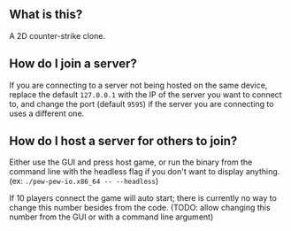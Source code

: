 ## What is this?
A 2D counter-strike clone.

## How do I join a server?
If you are connecting to a server not being hosted on the same device, replace the default `127.0.0.1` with the IP of the server you want to connect to, and change the port (default `9595`) if the server you are connecting to uses a different one.

## How do I host a server for others to join?
Either use the GUI and press host game, or run the binary from the command line with the headless flag if you don't want to display anything. (ex: `./pew-pew-io.x86_64 -- --headless`)

If 10 players connect the game will auto start; there is currently no way to change this number besides from the code. (TODO: allow changing this number from the GUI or with a command line argument)
